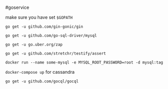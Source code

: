 #goservice

make sure you have set `$GOPATH`

```go get -u github.com/gin-gonic/gin```

```go get -u github.com/go-sql-driver/mysql```

```go get -u go.uber.org/zap```

```go get -u github.com/stretchr/testify/assert```

```docker run --name some-mysql -e MYSQL_ROOT_PASSWORD=root -d mysql:tag```

```docker-compose up``` for cassandra 

```go get -u github.com/gocql/gocql```